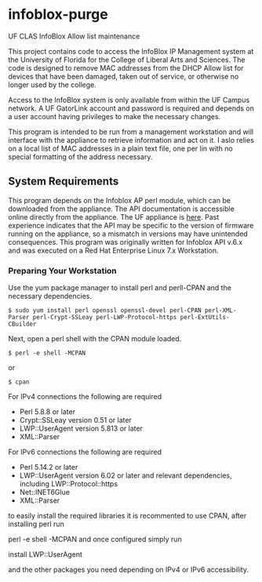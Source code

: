# infoblox-purge
UF CLAS InfoBlox Allow list maintenance

This project contains code to access the InfoBlox IP Management system at the University of Florida for the College of Liberal Arts and Sciences. The code is designed to remove MAC addresses from the DHCP Allow list for devices that have been damaged, taken out of service, or otherwise no longer used by the college.

Access to the InfoBlox system is only available from within the UF Campus network. A UF GatorLink account and password is required and depends on a user account having privileges to make the necessary changes.

This program is intended to be run from a management workstation and will interface with the appliance to retrieve information and act on it.  I aslo relies on a local list of MAC addresses in a plain text file, one per lin with no special formatting of the address necessary.


## System Requirements

This program depends on the Infoblox AP perl module, which can be downloaded from the appliance. The API documentation is accessible online directly from the appliance. The UF appliance is [here](https://ipam.name.ufl.edu/api/doc/). Past experience indicates that the API may be specific to the version of firmware running on the appliance, so a mismatch in versions may have unintended consequences. This program was originally written for Infoblox API v.6.x and was executed on a Red Hat Enterprise Linux 7.x Workstation.

### Preparing Your Workstation 

Use the yum package manager to install perl and perll-CPAN and the necessary dependencies.

```
$ sudo yum install perl openssl openssl-devel perl-CPAN perl-XML-Parser perl-Crypt-SSLeay perl-LWP-Protocol-https perl-ExtUtils-CBuilder
```


Next, open a perl shell with the CPAN module loaded.

```
$ perl -e shell -MCPAN
```
or
```
$ cpan
```


For IPv4 connections the following are required

- Perl 5.8.8 or later
- Crypt::SSLeay version 0.51 or later
- LWP::UserAgent version 5.813 or later
- XML::Parser

For IPv6 connections the following are required

- Perl 5.14.2 or later
- LWP::UserAgent version 6.02 or later and relevant dependencies, including LWP::Protocol::https
- Net::INET6Glue
- XML::Parser

to easily install the required libraries it is recommented to use CPAN, after installing perl run

 perl -e shell -MCPAN
and once configured simply run

 install LWP::UserAgent

and the other packages you need depending on IPv4 or IPv6 accessibility.


